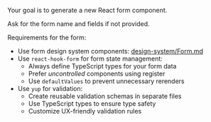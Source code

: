 Your goal is to generate a new React form component.

Ask for the form name and fields if not provided.

Requirements for the form:
- Use form design system components: [design-system/Form.md](../docs/design-system/Form.md)
- Use `react-hook-form` for form state management:
  - Always define TypeScript types for your form data
  - Prefer *uncontrolled* components using register
  - Use `defaultValues` to prevent unnecessary rerenders
- Use `yup` for validation:
  - Create reusable validation schemas in separate files
  - Use TypeScript types to ensure type safety
  - Customize UX-friendly validation rules